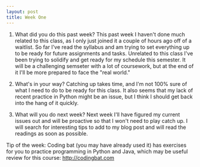 ```yaml
---
layout: post
title: Week One
---
```


1. What did you do this past week?
    This past week I haven't done much related to this class, as I only just joined it a couple of hours ago off of a waitlist. So far I've read the syllabus and am trying to set everything up to be ready for future assignments and tasks. Unrelated to this class I've been trying to solidify and get ready for my schedule this semester. It will be a challenging semseter with a lot of coursework, but at the end of it I'll be more prepared to face the "real world."

2. What's in your way?
    Catching up takes time, and I'm not 100% sure of what I need to do to be ready for this class. It also seems that my lack of recent practice in Python might be an issue, but I think I should get back into the hang of it quickly.

3. What will you do next week?
    Next week I'll have figured my current issues out and will be proactive so that I won't need to play catch up. I will search for interesting tips to add to my blog post and will read the readings as soon as possible. 

Tip of the week: Coding bat (you may have already used it) has exercises for you to practice programming in Python and Java, which may be useful review for this course: http://codingbat.com
